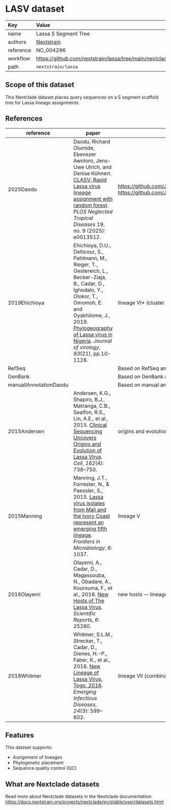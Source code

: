 # LASV dataset

| Key  | Value  |
| :-- | :-- |
| name  | Lassa S Segment Tree |
| authors | [Nextstrain](https://nextstrain.org) |
| reference | NC_004296 |
| workflow  | https://github.com/nextstrain/lassa/tree/main/nextclade  |
| path  | `nextstrain/lassa` |


## Scope of this dataset

This Nextclade dataset places query sequences on a S segment scaffold tree for Lassa lineage assignments.

## References

| reference | paper | note |
| --- | --- | --- |
| 2025Daodu | Daodu, Richard Olumide, Ebenezer Awotoro, Jens-Uwe Ulrich, and Denise Kühnert. [CLASV: Rapid Lassa virus lineage assignment with random forest](https://doi.org/10.1371/journal.pntd.0013512). _PLOS Neglected Tropical Diseases_ 19, no. 9 (2025): e0013512. | https://github.com/JoiRichi/CLASV/<br>https://github.com/JoiRichi/LASV_ML_manuscript_data |
| 2019Ehichioya | Ehichioya, D.U., Dellicour, S., Pahlmann, M., Rieger, T., Oestereich, L., Becker-Ziaja, B., Cadar, D., Ighodalo, Y., Olokor, T., Omomoh, E. and Oyakhilome, J., 2019. [Phylogeography of Lassa virus in Nigeria](https://doi.org/10.1128/jvi.00929-19). _Journal of virology_, _93_(21), pp.10-1128. | lineage VI* (cluster c) |
| RefSeq | | Based on RefSeq annotation |
| GenBank | | Based on GenBank annotation |
| manuallAnnotationDaodu | | Based on manual annotation with link to commit |
| 2015Andersen | Andersen, K.G., Shapiro, B.J., Matranga, C.B., Sealfon, R.S., Lin, A.E., et al., 2015. [Clinical Sequencing Uncovers Origins and Evolution of Lassa Virus](https://doi.org/10.1016/j.cell.2015.07.020). _Cell_, _162_(4): 738–750. | origins and evolution — Lineages I–IV |
| 2015Manning | Manning, J.T., Forrester, N., & Paessler, S., 2015. [Lassa virus isolates from Mali and the Ivory Coast represent an emerging fifth lineage](https://doi.org/10.3389/fmicb.2015.01037). _Frontiers in Microbiology_, _6_: 1037. | lineage V |
| 2016Olayemi | Olayemi, A., Cadar, D., Magassouba, N., Obadare, A., Kourouma, F., et al., 2016. [New Hosts of The Lassa Virus](https://doi.org/10.1038/srep25280). _Scientific Reports_, _6_: 25280. | new hosts — lineage VI |
| 2018Whitmer | Whitmer, S.L.M., Strecker, T., Cadar, D., Dienes, H.-P., Faber, K., et al., 2018. [New Lineage of Lassa Virus, Togo, 2016](https://doi.org/10.3201/eid2403.171905). _Emerging Infectious Diseases_, _24_(3): 599–602. | lineage VII (combination of lineages IV and V) |


## Features

This dataset supports:

- Assignment of lineages
- Phylogenetic placement
- Sequence quality control (QC)

## What are Nextclade datasets

Read more about Nextclade datasets in the Nextclade documentation: https://docs.nextstrain.org/projects/nextclade/en/stable/user/datasets.html
